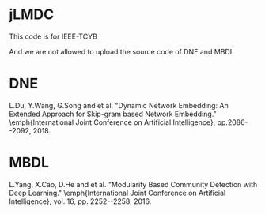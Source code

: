# jLMDC
This code is for IEEE-TCYB

And we are not allowed to upload the source code of DNE and MBDL


# DNE 

L.Du, Y.Wang, G.Song and et al. "Dynamic Network Embedding: An Extended Approach for Skip-gram based Network Embedding." 
\emph{International Joint Conference on Artificial Intelligence}, pp.2086--2092, 2018.



# MBDL

L.Yang, X.Cao, D.He and et al. "Modularity Based Community Detection with Deep Learning." 
\emph{International Joint Conference on Artificial Intelligence}, vol. 16, pp. 2252--2258, 2016.
